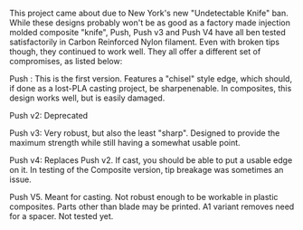 This project came about due to New York's new "Undetectable Knife" ban.
While these designs probably won't be as good as a factory made injection molded composite "knife", Push, Push v3 and Push V4 have all ben tested satisfactorily in Carbon Reinforced Nylon filament. Even with broken tips though, they continued to work well. They all offer a different set of compromises, as listed below:

Push : This is the first version. Features a "chisel" style edge, which should, if done as a lost-PLA casting project, be sharpenenable. In composites, this design works well, but is easily damaged.

Push v2: Deprecated

Push v3: Very robust, but also the least "sharp". Designed to provide the maximum strength while still having a somewhat usable point.

Push v4: Replaces Push v2. If cast, you should be able to put a usable edge on it. In testing of the Composite version, tip breakage was sometimes an issue.

Push V5. Meant for casting. Not robust enough to be workable in plastic composites. Parts other than blade may be printed. A1 variant removes need for a spacer. Not tested yet.
